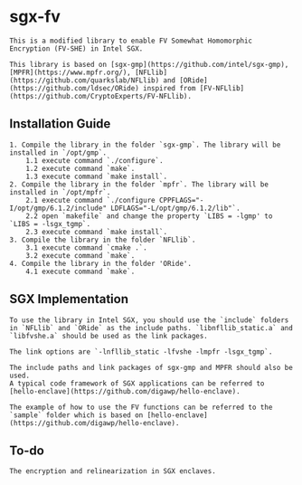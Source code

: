 # sgx-fv
    This is a modified library to enable FV Somewhat Homomorphic Encryption (FV-SHE) in Intel SGX.
    
    This library is based on [sgx-gmp](https://github.com/intel/sgx-gmp), [MPFR](https://www.mpfr.org/), [NFLlib](https://github.com/quarkslab/NFLlib) and [ORide](https://github.com/ldsec/ORide) inspired from [FV-NFLlib](https://github.com/CryptoExperts/FV-NFLlib).

## Installation Guide
    1. Compile the library in the folder `sgx-gmp`. The library will be installed in `/opt/gmp`.
        1.1 execute command `./configure`.
        1.2 execute command `make`.
        1.3 execute command `make install`.
    2. Compile the library in the folder `mpfr`. The library will be installed in `/opt/mpfr`.
        2.1 execute command `./configure CPPFLAGS="-I/opt/gmp/6.1.2/include" LDFLAGS="-L/opt/gmp/6.1.2/lib"`.
        2.2 open `makefile` and change the property `LIBS = -lgmp' to `LIBS = -lsgx_tgmp`.
        2.3 execute command `make install`.
    3. Compile the library in the folder `NFLlib`.
        3.1 execute command `cmake .`.
        3.2 execute command `make`.
    4. Compile the library in the folder 'ORide'.
        4.1 execute command `make`.
    
## SGX Implementation
    To use the library in Intel SGX, you should use the `include` folders in `NFLlib` and `ORide` as the include paths. `libnfllib_static.a` and `libfvshe.a` should be used as the link packages.

    The link options are `-lnfllib_static -lfvshe -lmpfr -lsgx_tgmp`.
    
    The include paths and link packages of sgx-gmp and MPFR should also be used.
    A typical code framework of SGX applications can be referred to [hello-enclave](https://github.com/digawp/hello-enclave).

    The example of how to use the FV functions can be referred to the `sample` folder which is based on [hello-enclave](https://github.com/digawp/hello-enclave).

## To-do
    The encryption and relinearization in SGX enclaves.